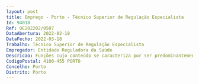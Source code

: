 ```yaml
--- 
layout: post
title: Emprego - Porto - Técnico Superior de Regulação Especialista
Id: 94018
Ref: OE202202/0507
DataAbertura: 2022-02-18
DataFecho: 2022-03-18
Trabalho: Técnico Superior de Regulação Especialista
Empregador: Entidade Reguladora da Saúde
Descricao: Funções cujo conteúdo se caracteriza por ser predominantemente de natureza consultiva, de estudo, conceção, planeamento, avaliação e aplicação de métodos e processos de natureza técnica e ou científica que preparam e fundamentam a decisão a adotar na sua área de atuação, podendo implicar a análise de soluções inovadoras novas abordagens, na respetiva área funcional  Desenvolvimento de atividades específicas, que implicam conhecimentos técnicos especializados na sua área funcional e com impacto nos resultados da respetiva área de atuação  unidade orgânica  Execução de tarefas, de média elevada complexidade, implicando média  elevada responsabilidade e elevada autonomia, sem necessidade de supervisão regular, mas com enquadramento superior qualificado  Apoio na decisão ao nível da definição de procedimentos e planos de ação  Coordenação e supervisão, funcional ou técnica, de outros colaboradores ou equipa de trabalho  Coordenação técnica ou gestão de programas, planos de ação ou projetos, de acordo com os objetivos definidos.
CodigoPostal: 4100-455 PORTO
Concelho: Porto
Distrito: Porto
--- 
```


